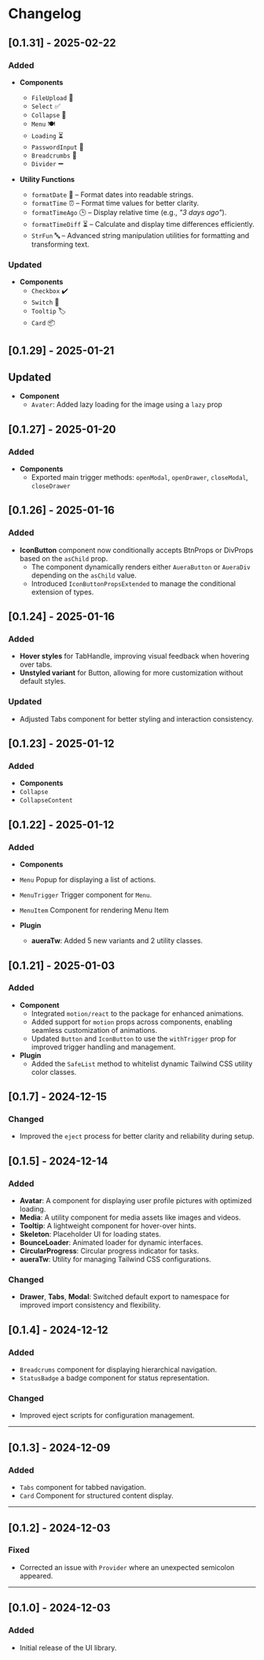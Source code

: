 # Changelog

## [0.1.31] - 2025-02-22

### Added

- **Components**

  - `FileUpload` 📂
  - `Select` ✅
  - `Collapse` 🔽
  - `Menu` 🍽️
  - `Loading` ⏳
  - `PasswordInput` 🔑
  - `Breadcrumbs` 🧭
  - `Divider` ➖

- **Utility Functions**
  - `formatDate` 📆 – Format dates into readable strings.
  - `formatTime` ⏰ – Format time values for better clarity.
  - `formatTimeAgo` 🕒 – Display relative time (e.g., _"3 days ago"_).
  - `formatTimeDiff` ⏳ – Calculate and display time differences efficiently.
  - `StrFun` 🔤 – Advanced string manipulation utilities for formatting and transforming text.

### Updated

- **Components**
  - `Checkbox` ✔️
  - `Switch` 🔄
  - `Tooltip` 🏷️
  - `Card` 📦

## [0.1.29] - 2025-01-21

## Updated

- **Component**
  - `Avater`: Added lazy loading for the image using a `lazy` prop

## [0.1.27] - 2025-01-20

### Added

- **Components**
  - Exported main trigger methods: `openModal`, `openDrawer`, `closeModal`, `closeDrawer`

## [0.1.26] - 2025-01-16

### Added

- **IconButton** component now conditionally accepts BtnProps or DivProps based on the `asChild` prop.
  - The component dynamically renders either `AueraButton` or `AueraDiv` depending on the `asChild` value.
  - Introduced `IconButtonPropsExtended` to manage the conditional extension of types.

## [0.1.24] - 2025-01-16

### Added

- **Hover styles** for TabHandle, improving visual feedback when hovering over tabs.
- **Unstyled variant** for Button, allowing for more customization without default styles.

### Updated

- Adjusted Tabs component for better styling and interaction consistency.

## [0.1.23] - 2025-01-12

### Added

- **Components**
- `Collapse`
- `CollapseContent`

## [0.1.22] - 2025-01-12

### Added

- **Components**
- `Menu` Popup for displaying a list of actions.
- `MenuTrigger` Trigger component for `Menu`.
- `MenuItem` Component for rendering Menu Item

- **Plugin**
  - **aueraTw**: Added 5 new variants and 2 utility classes.

## [0.1.21] - 2025-01-03

### Added

- **Component**
  - Integrated `motion/react` to the package for enhanced animations.
  - Added support for `motion` props across components, enabling seamless customization of animations.
  - Updated `Button` and `IconButton` to use the `withTrigger` prop for improved trigger handling and management.
- **Plugin**
  - Added the `SafeList` method to whitelist dynamic Tailwind CSS utility color classes.

## [0.1.7] - 2024-12-15

### Changed

- Improved the `eject` process for better clarity and reliability during setup.

## [0.1.5] - 2024-12-14

### Added

- **Avatar**: A component for displaying user profile pictures with optimized loading.
- **Media**: A utility component for media assets like images and videos.
- **Tooltip**: A lightweight component for hover-over hints.
- **Skeleton**: Placeholder UI for loading states.
- **BounceLoader**: Animated loader for dynamic interfaces.
- **CircularProgress**: Circular progress indicator for tasks.
- **aueraTw**: Utility for managing Tailwind CSS configurations.

### Changed

- **Drawer**, **Tabs**, **Modal**: Switched default export to namespace for improved import consistency and flexibility.

## [0.1.4] - 2024-12-12

### Added

- `Breadcrums` component for displaying hierarchical navigation.
- `StatusBadge` a badge component for status representation.

### Changed

- Improved eject scripts for configuration management.

---

## [0.1.3] - 2024-12-09

### Added

- `Tabs` component for tabbed navigation.
- `Card` Component for structured content display.

---

## [0.1.2] - 2024-12-03

### Fixed

- Corrected an issue with `Provider` where an unexpected semicolon appeared.

---

## [0.1.0] - 2024-12-03

### Added

- Initial release of the UI library.
